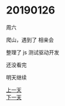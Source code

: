 # 20190126


周六


爬山，遇到了 相亲会

整理了 js 测试驱动开发


还没看完

明天继续


[上一天](https://github.com/fairyly/daily-perception/blob/gh-pages/201901/20190125.md)  
[下一天](https://github.com/fairyly/daily-perception/blob/gh-pages/201901/20190127.md)
